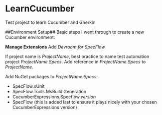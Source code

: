# LearnCucumber
Test project to learn Cucumber and Gherkin

##Environment Setup##
Basic steps I went through to create a new Cucumber environment:

**Manage Extensions**
Add *Devroom for SpecFlow*

If project name is *ProjectName*, best practice to name test automation project *ProjectName.Specs*.
Add reference in *ProjectName.Specs* to *ProjectName*.

Add NuGet packages to *ProjectName.Specs*:
- SpecFlow.xUnit
- SpecFlow.Tools.MsBuild.Generation
- CucumberExpressions.Specflow.*version*
- SpecFlow (this is added last to ensure it plays nicely with your chosen CucumberExpressions version)

